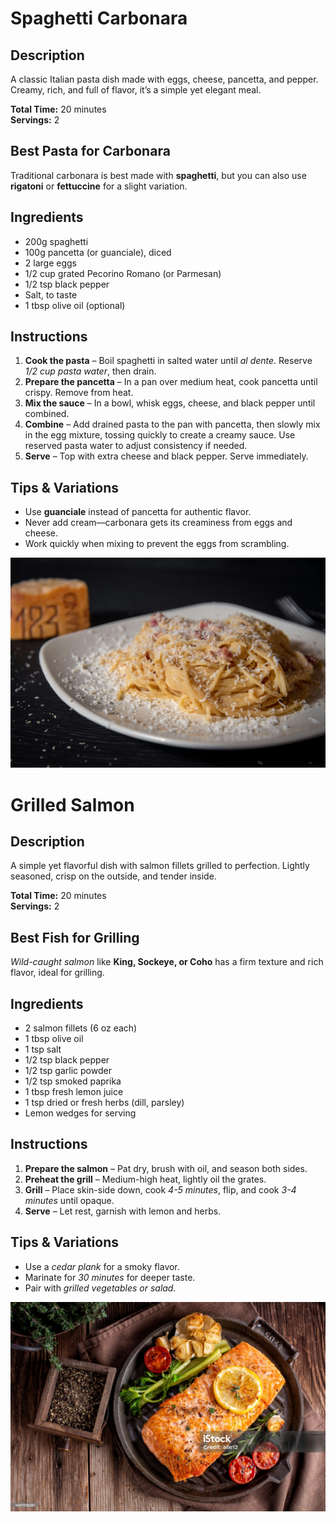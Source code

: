 # Spaghetti Carbonara

## Description

A classic Italian pasta dish made with eggs, cheese, pancetta, and pepper. Creamy, rich, and full of flavor, it’s a simple yet elegant meal.

**Total Time:** 20 minutes  
**Servings:** 2

## Best Pasta for Carbonara

Traditional carbonara is best made with **spaghetti**, but you can also use **rigatoni** or **fettuccine** for a slight variation.

## Ingredients

- 200g spaghetti
- 100g pancetta (or guanciale), diced
- 2 large eggs
- 1/2 cup grated Pecorino Romano (or Parmesan)
- 1/2 tsp black pepper
- Salt, to taste
- 1 tbsp olive oil (optional)

## Instructions

1. **Cook the pasta** – Boil spaghetti in salted water until _al dente_. Reserve _1/2 cup pasta water_, then drain.
2. **Prepare the pancetta** – In a pan over medium heat, cook pancetta until crispy. Remove from heat.
3. **Mix the sauce** – In a bowl, whisk eggs, cheese, and black pepper until combined.
4. **Combine** – Add drained pasta to the pan with pancetta, then slowly mix in the egg mixture, tossing quickly to create a creamy sauce. Use reserved pasta water to adjust consistency if needed.
5. **Serve** – Top with extra cheese and black pepper. Serve immediately.

## Tips & Variations

- Use **guanciale** instead of pancetta for authentic flavor.
- Never add cream—carbonara gets its creaminess from eggs and cheese.
- Work quickly when mixing to prevent the eggs from scrambling.

![Spaghetti-Carbonara](/images/main_courses/carbonara.jpg)

# Grilled Salmon

## Description

A simple yet flavorful dish with salmon fillets grilled to perfection. Lightly seasoned, crisp on the outside, and tender inside.

**Total Time:** 20 minutes  
**Servings:** 2

## Best Fish for Grilling

_Wild-caught salmon_ like **King, Sockeye, or Coho** has a firm texture and rich flavor, ideal for grilling.

## Ingredients

- 2 salmon fillets (6 oz each)
- 1 tbsp olive oil
- 1 tsp salt
- 1/2 tsp black pepper
- 1/2 tsp garlic powder
- 1/2 tsp smoked paprika
- 1 tbsp fresh lemon juice
- 1 tsp dried or fresh herbs (dill, parsley)
- Lemon wedges for serving

## Instructions

1. **Prepare the salmon** – Pat dry, brush with oil, and season both sides.
2. **Preheat the grill** – Medium-high heat, lightly oil the grates.
3. **Grill** – Place skin-side down, cook _4-5 minutes_, flip, and cook _3-4 minutes_ until opaque.
4. **Serve** – Let rest, garnish with lemon and herbs.

## Tips & Variations

- Use a _cedar plank_ for a smoky flavor.
- Marinate for _30 minutes_ for deeper taste.
- Pair with _grilled vegetables or salad._

![Grilled-Salmon](/images/main_courses/salmon.jpg)

